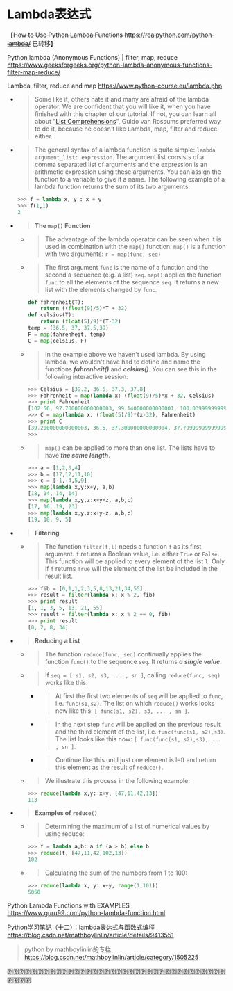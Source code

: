 
# Lambda表达式

【~~How to Use Python Lambda Functions https://realpython.com/python-lambda/~~ 已转移】

Python lambda (Anonymous Functions) | filter, map, reduce https://www.geeksforgeeks.org/python-lambda-anonymous-functions-filter-map-reduce/

Lambda, filter, reduce and map https://www.python-course.eu/lambda.php
- > Some like it, others hate it and many are afraid of the lambda operator. We are confident that you will like it, when you have finished with this chapter of our tutorial. If not, you can learn all about "[List Comprehensions](https://www.python-course.eu/list_comprehension.php)", Guido van Rossums preferred way to do it, because he doesn't like Lambda, map, filter and reduce either.
- > The general syntax of a lambda function is quite simple: `lambda argument_list: expression`. The argument list consists of a comma separated list of arguments and the expression is an arithmetic expression using these arguments. You can assign the function to a variable to give it a name. The following example of a lambda function returns the sum of its two arguments:
  ```py
  >>> f = lambda x, y : x + y
  >>> f(1,1)
  2
  ```
- > **The `map()` Function**
  * > The advantage of the lambda operator can be seen when it is used in combination with the `map()` function. `map()` is a function with two arguments: `r = map(func, seq)`
  * > The first argument `func` is the name of a function and the second a sequence (e.g. a list) `seq`. `map()` applies the function `func` to all the elements of the sequence `seq`. It returns a new list with the elements changed by `func`.
    ```py
    def fahrenheit(T):
        return ((float(9)/5)*T + 32)
    def celsius(T):
        return (float(5)/9)*(T-32)
    temp = (36.5, 37, 37.5,39)
    F = map(fahrenheit, temp)
    C = map(celsius, F)
    ```
  * > In the example above we haven't used lambda. By using lambda, we wouldn't have had to define and name the functions ***fahrenheit()*** and ***celsius()***. You can see this in the following interactive session:
    ```py
    >>> Celsius = [39.2, 36.5, 37.3, 37.8]
    >>> Fahrenheit = map(lambda x: (float(9)/5)*x + 32, Celsius)
    >>> print Fahrenheit
    [102.56, 97.700000000000003, 99.140000000000001, 100.03999999999999]
    >>> C = map(lambda x: (float(5)/9)*(x-32), Fahrenheit)
    >>> print C
    [39.200000000000003, 36.5, 37.300000000000004, 37.799999999999997]
    >>> 
    ```
  * > `map()` can be applied to more than one list. The lists have to have ***the same length***.
    ```py
    >>> a = [1,2,3,4]
    >>> b = [17,12,11,10]
    >>> c = [-1,-4,5,9]
    >>> map(lambda x,y:x+y, a,b)
    [18, 14, 14, 14]
    >>> map(lambda x,y,z:x+y+z, a,b,c)
    [17, 10, 19, 23]
    >>> map(lambda x,y,z:x+y-z, a,b,c)
    [19, 18, 9, 5]
    ```
- > **Filtering**
  * > The function `filter(f,l)` needs a function `f` as its first argument. `f` returns a Boolean value, i.e. either `True` or `False`. This function will be applied to every element of the list `l`. Only if `f` returns `True` will the element of the list be included in the result list.
    ```py
    >>> fib = [0,1,1,2,3,5,8,13,21,34,55]
    >>> result = filter(lambda x: x % 2, fib)
    >>> print result
    [1, 1, 3, 5, 13, 21, 55]
    >>> result = filter(lambda x: x % 2 == 0, fib)
    >>> print result
    [0, 2, 8, 34]
    ```
- > **Reducing a List**
  * > The function `reduce(func, seq)` continually applies the function `func()` to the sequence `seq`. It returns ***a single value***.
  * > If `seq = [ s1, s2, s3, ... , sn ]`, calling `reduce(func, seq)` works like this:
    + > At first the first two elements of `seq` will be applied to `func`, i.e. `func(s1,s2)`. The list on which `reduce()` works looks now like this: `[ func(s1, s2), s3, ... , sn ]`.
    + > In the next step `func` will be applied on the previous result and the third element of the list, i.e. `func(func(s1, s2),s3)`. The list looks like this now: `[ func(func(s1, s2),s3), ... , sn ]`.
    + > Continue like this until just one element is left and return this element as the result of `reduce()`.
  * > We illustrate this process in the following example:
    ```py
    >>> reduce(lambda x,y: x+y, [47,11,42,13])
    113
    ```
- > **Examples of `reduce()`**
  * > Determining the maximum of a list of numerical values by using reduce:
    ```py
    >>> f = lambda a,b: a if (a > b) else b
    >>> reduce(f, [47,11,42,102,13])
    102
    ```
  * > Calculating the sum of the numbers from 1 to 100:
    ```py
    >>> reduce(lambda x, y: x+y, range(1,101))
    5050
    ```

Python Lambda Functions with EXAMPLES https://www.guru99.com/python-lambda-function.html

Python学习笔记（十二）：lambda表达式与函数式编程 https://blog.csdn.net/mathboylinlin/article/details/9413551
> python by mathboylinlin的专栏 https://blog.csdn.net/mathboylinlin/article/category/1505225

:u5272::u5272::u5272::u5272::u5272::u5272::u5272::u5272::u5272::u5272::u5272::u5272::u5272::u5272::u5272::u5272::u5272::u5272::u5272::u5272::u5272::u5272::u5272::u5272::u5272::u5272::u5272::u5272::u5272::u5272::u5272::u5272::u5272::u5272::u5272::u5272::u5272::u5272::u5272::u5272:
